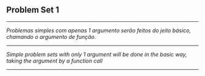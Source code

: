 ## Problem Set 1
---------------------------------------------------------------------------------------------------------------

*Problemas simples com apenas 1 argumento serão feitos do jeito básico, chamando o argumento de função.*

---------------------------------------------------------------------------------------------------------------

*Simple problem sets with only 1 argument will be done in the basic way, taking the argument by a function call*

---------------------------------------------------------------------------------------------------------------
